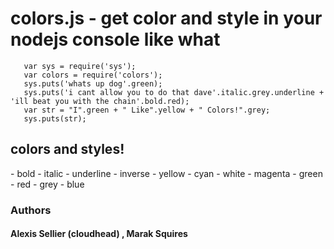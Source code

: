 <h1>colors.js - get color and style in your nodejs console like what</h1>

       var sys = require('sys');
       var colors = require('colors');
       sys.puts('whats up dog'.green);
       sys.puts('i cant allow you to do that dave'.italic.grey.underline + 'ill beat you with the chain'.bold.red);
       var str = "I".green + " Like".yellow + " Colors!".grey;
       sys.puts(str);


<h2>colors and styles!</h2>
- bold
- italic
- underline
- inverse
- yellow
- cyan
- white
- magenta
- green
- red
- grey
- blue


### Authors 

#### Alexis Sellier (cloudhead) , Marak Squires